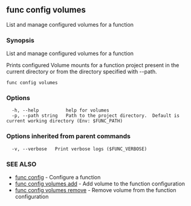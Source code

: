 ## func config volumes

List and manage configured volumes for a function

### Synopsis

List and manage configured volumes for a function

Prints configured Volume mounts for a function project present in
the current directory or from the directory specified with --path.


```
func config volumes
```

### Options

```
  -h, --help          help for volumes
  -p, --path string   Path to the project directory.  Default is current working directory (Env: $FUNC_PATH)
```

### Options inherited from parent commands

```
  -v, --verbose   Print verbose logs ($FUNC_VERBOSE)
```

### SEE ALSO

* [func config](func_config.md)	 - Configure a function
* [func config volumes add](func_config_volumes_add.md)	 - Add volume to the function configuration
* [func config volumes remove](func_config_volumes_remove.md)	 - Remove volume from the function configuration

